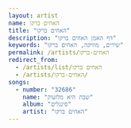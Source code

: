 ```yaml
---
layout: artist
name: האחים ברקו
title: "האחים ברקו"
description: "דף האמן האחים ברקו"
keywords: "שירים, מוזיקה, האחים ברקו"
permalink: /artists/האחים-ברקו
redirect_from:
  - /artists/list/האחים ברקו
  - /artists/האחים-ברקו/
songs:
  - number: "32686"
    name: "שבת היא מלזעוק"
    album: "סינגלים"
    artist: "האחים ברקו"
---
```

